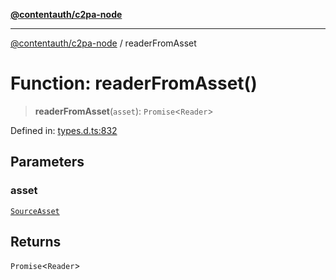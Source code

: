 [**@contentauth/c2pa-node**](../README.md)

***

[@contentauth/c2pa-node](../README.md) / readerFromAsset

# Function: readerFromAsset()

> **readerFromAsset**(`asset`): `Promise`\<`Reader`\>

Defined in: [types.d.ts:832](https://github.com/contentauth/c2pa-node-v2/blob/92024140271b3589278f2b732abca2c4a33b231a/js-src/types.d.ts#L832)

## Parameters

### asset

[`SourceAsset`](../type-aliases/SourceAsset.md)

## Returns

`Promise`\<`Reader`\>
